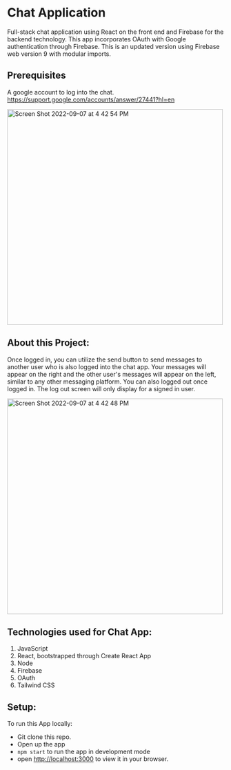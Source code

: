 # Chat Application

Full-stack chat application using React on the front end and Firebase for the backend technology. This app incorporates OAuth with Google authentication through Firebase.  This is an updated version using Firebase web version 9 with modular imports.

## Prerequisites
A google account to log into the chat.
https://support.google.com/accounts/answer/27441?hl=en

<img width="500" alt="Screen Shot 2022-09-07 at 4 42 54 PM" src="https://user-images.githubusercontent.com/68308236/188975085-be075f4d-ea2a-4667-bf73-cb875fa87a76.png">

## About this Project:
Once logged in, you can utilize the send button to send messages to another user who is also logged into the chat app. Your messages will appear on the right and the other user's messages will appear on the left, similar to any other messaging platform. You can also logged out once logged in. The log out screen will only display for a signed in user.

<img width="500" alt="Screen Shot 2022-09-07 at 4 42 48 PM" src="https://user-images.githubusercontent.com/68308236/188976220-20530ff5-2c75-408f-b51a-e5a3d5855ebb.png">


## Technologies used for Chat App:
1. JavaScript
2. React, bootstrapped through Create React App
3. Node
4. Firebase
5. OAuth
6. Tailwind CSS

## Setup:
To run this App locally:

- Git clone this repo.
- Open up the app
- `npm start` to run the app in development mode
- open [http://localhost:3000](http://localhost:3000) to view it in your browser.
